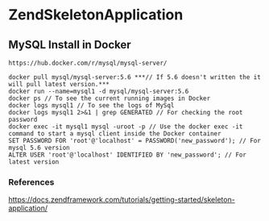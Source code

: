 # ZendSkeletonApplication

MySQL Install in Docker
-----------------------
    https://hub.docker.com/r/mysql/mysql-server/
    
    docker pull mysql/mysql-server:5.6 ***// If 5.6 doesn't written the it will pull latest version.***
    docker run --name=mysql1 -d mysql/mysql-server:5.6
    docker ps // To see the current running images in Docker
    docker logs mysql1 // To see the logs of MySql
    docker logs mysql1 2>&1 | grep GENERATED // For checking the root password
    docker exec -it mysql1 mysql -uroot -p // Use the docker exec -it command to start a mysql client inside the Docker container
    SET PASSWORD FOR 'root'@'localhost' = PASSWORD('new_password'); // For mysql 5.6 version
    ALTER USER 'root'@'localhost' IDENTIFIED BY 'new_password'; // For latest version

### References
https://docs.zendframework.com/tutorials/getting-started/skeleton-application/
